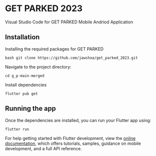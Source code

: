 # GET PARKED 2023

Visual Studio Code for GET PARKED Mobile Andriod Application


## Installation

Installing the required packages for GET PARKED 

```
bash git clone https://github.com/jawshoa/get_parked_2023.git
```



Navigate to the project directory:
```
cd g_p-main-merged
```

Install dependencies
```
flutter pub get
```


## Running the app 
Once the dependencies are installed, you can run your Flutter app using:
```
flutter run
```

For help getting started with Flutter development, view the
[online documentation](https://docs.flutter.dev/), which offers tutorials,
samples, guidance on mobile development, and a full API reference.
